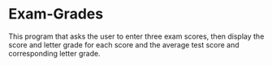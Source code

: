 # Exam-Grades
This program that asks the user to enter three exam scores, then display the score and letter grade for each score and the average test score and corresponding letter grade.
